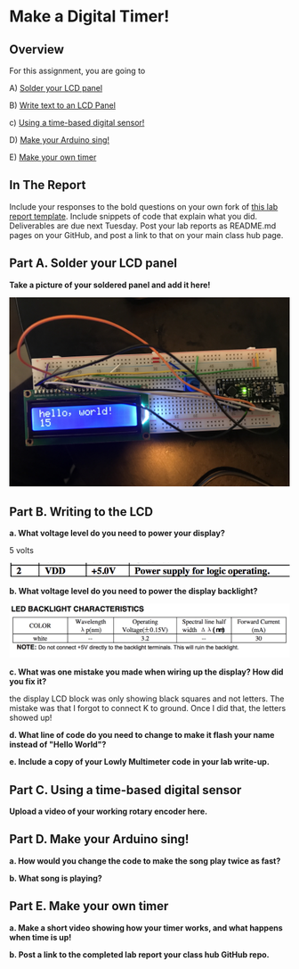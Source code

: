 # Make a Digital Timer!
 
## Overview
For this assignment, you are going to 

A) [Solder your LCD panel](#part-a-solder-your-lcd-panel)

B) [Write text to an LCD Panel](#part-b-writing-to-the-lcd) 

c) [Using a time-based digital sensor!](#part-c-using-a-time-based-digital-sensor)

D) [Make your Arduino sing!](#part-d-make-your-arduino-sing)

E) [Make your own timer](#part-e-make-your-own-timer) 
 
## In The Report
Include your responses to the bold questions on your own fork of [this lab report template](https://github.com/FAR-Lab/IDD-Fa18-Lab2). Include snippets of code that explain what you did. Deliverables are due next Tuesday. Post your lab reports as README.md pages on your GitHub, and post a link to that on your main class hub page.

## Part A. Solder your LCD panel

**Take a picture of your soldered panel and add it here!**

![a relative link](./lcd.JPG)

## Part B. Writing to the LCD
 
**a. What voltage level do you need to power your display?**

5 volts

![a relative link](./pwr.png)


**b. What voltage level do you need to power the display backlight?**

![a relative link](./backlight.png)
   
**c. What was one mistake you made when wiring up the display? How did you fix it?**

the display LCD block was only showing black squares and not letters. The mistake was that I forgot to connect K to ground. Once I did that, the letters showed up!

**d. What line of code do you need to change to make it flash your name instead of "Hello World"?**
 
**e. Include a copy of your Lowly Multimeter code in your lab write-up.**


## Part C. Using a time-based digital sensor

**Upload a video of your working rotary encoder here.**


## Part D. Make your Arduino sing!

**a. How would you change the code to make the song play twice as fast?**
 
**b. What song is playing?**


## Part E. Make your own timer

**a. Make a short video showing how your timer works, and what happens when time is up!**

**b. Post a link to the completed lab report your class hub GitHub repo.**
